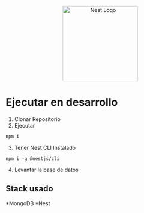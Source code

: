 <p align="center">
  <a href="http://nestjs.com/" target="blank"><img src="https://nestjs.com/img/logo-small.svg" width="200" alt="Nest Logo" /></a>
</p>

# Ejecutar en desarrollo

1. Clonar Repositorio
2. Ejecutar
```
npm i
```
3. Tener Nest CLI Instalado
```
npm i -g @nestjs/cli
```
4. Levantar la base de datos

## Stack usado
*MongoDB
*Nest
